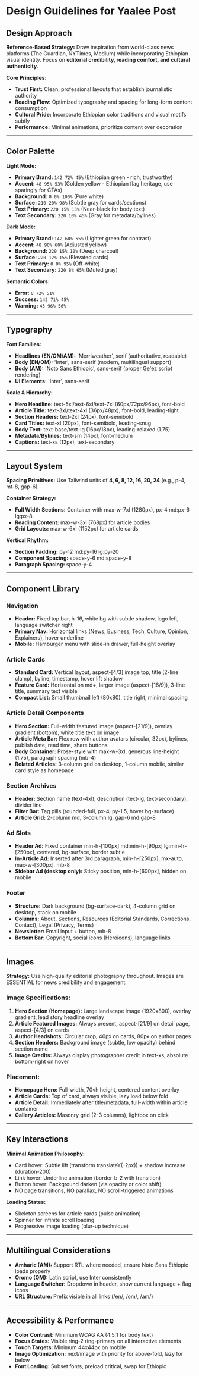 # Design Guidelines for Yaalee Post

## Design Approach

**Reference-Based Strategy:** Draw inspiration from world-class news platforms (The Guardian, NYTimes, Medium) while incorporating Ethiopian visual identity. Focus on **editorial credibility, reading comfort, and cultural authenticity**.

**Core Principles:**
- **Trust First:** Clean, professional layouts that establish journalistic authority
- **Reading Flow:** Optimized typography and spacing for long-form content consumption
- **Cultural Pride:** Incorporate Ethiopian color traditions and visual motifs subtly
- **Performance:** Minimal animations, prioritize content over decoration

---

## Color Palette

**Light Mode:**
- **Primary Brand:** `142 72% 45%` (Ethiopian green - rich, trustworthy)
- **Accent:** `48 95% 53%` (Golden yellow - Ethiopian flag heritage, use sparingly for CTAs)
- **Background:** `0 0% 100%` (Pure white)
- **Surface:** `210 20% 98%` (Subtle gray for cards/sections)
- **Text Primary:** `220 15% 15%` (Near-black for body text)
- **Text Secondary:** `220 10% 45%` (Gray for metadata/bylines)

**Dark Mode:**
- **Primary Brand:** `142 60% 55%` (Lighter green for contrast)
- **Accent:** `48 90% 60%` (Adjusted yellow)
- **Background:** `220 15% 10%` (Deep charcoal)
- **Surface:** `220 12% 15%` (Elevated cards)
- **Text Primary:** `0 0% 95%` (Off-white)
- **Text Secondary:** `220 8% 65%` (Muted gray)

**Semantic Colors:**
- **Error:** `0 72% 51%`
- **Success:** `142 71% 45%`
- **Warning:** `43 96% 56%`

---

## Typography

**Font Families:**
- **Headlines (EN/OM/AM):** 'Merriweather', serif (authoritative, readable)
- **Body (EN/OM):** 'Inter', sans-serif (modern, multilingual support)
- **Body (AM):** 'Noto Sans Ethiopic', sans-serif (proper Ge'ez script rendering)
- **UI Elements:** 'Inter', sans-serif

**Scale & Hierarchy:**
- **Hero Headline:** text-5xl/text-6xl/text-7xl (60px/72px/96px), font-bold
- **Article Title:** text-3xl/text-4xl (36px/48px), font-bold, leading-tight
- **Section Headers:** text-2xl (24px), font-semibold
- **Card Titles:** text-xl (20px), font-semibold, leading-snug
- **Body Text:** text-base/text-lg (16px/18px), leading-relaxed (1.75)
- **Metadata/Bylines:** text-sm (14px), font-medium
- **Captions:** text-xs (12px), text-secondary

---

## Layout System

**Spacing Primitives:** Use Tailwind units of **4, 6, 8, 12, 16, 20, 24** (e.g., p-4, mt-8, gap-6)

**Container Strategy:**
- **Full Width Sections:** Container with max-w-7xl (1280px), px-4 md:px-6 lg:px-8
- **Reading Content:** max-w-3xl (768px) for article bodies
- **Grid Layouts:** max-w-6xl (1152px) for article cards

**Vertical Rhythm:**
- **Section Padding:** py-12 md:py-16 lg:py-20
- **Component Spacing:** space-y-6 md:space-y-8
- **Paragraph Spacing:** space-y-4

---

## Component Library

### Navigation
- **Header:** Fixed top bar, h-16, white bg with subtle shadow, logo left, language switcher right
- **Primary Nav:** Horizontal links (News, Business, Tech, Culture, Opinion, Explainers), hover underline
- **Mobile:** Hamburger menu with slide-in drawer, full-height overlay

### Article Cards
- **Standard Card:** Vertical layout, aspect-[4/3] image top, title (2-line clamp), byline, timestamp, hover lift shadow
- **Feature Card:** Horizontal on md+, larger image (aspect-[16/9]), 3-line title, summary text visible
- **Compact List:** Small thumbnail left (80x80), title right, minimal spacing

### Article Detail Components
- **Hero Section:** Full-width featured image (aspect-[21/9]), overlay gradient (bottom), white title text on image
- **Article Meta Bar:** Flex row with author avatars (circular, 32px), bylines, publish date, read time, share buttons
- **Body Container:** Prose-style with max-w-3xl, generous line-height (1.75), paragraph spacing (mb-4)
- **Related Articles:** 3-column grid on desktop, 1-column mobile, similar card style as homepage

### Section Archives
- **Header:** Section name (text-4xl), description (text-lg, text-secondary), divider line
- **Filter Bar:** Tag pills (rounded-full, px-4, py-1.5, hover bg-surface)
- **Article Grid:** 2-column md, 3-column lg, gap-6 md:gap-8

### Ad Slots
- **Header Ad:** Fixed container min-h-[100px] md:min-h-[90px] lg:min-h-[250px], centered, bg-surface, border subtle
- **In-Article Ad:** Inserted after 3rd paragraph, min-h-[250px], mx-auto, max-w-[300px], mb-8
- **Sidebar Ad (desktop only):** Sticky position, min-h-[600px], hidden on mobile

### Footer
- **Structure:** Dark background (bg-surface-dark), 4-column grid on desktop, stack on mobile
- **Columns:** About, Sections, Resources (Editorial Standards, Corrections, Contact), Legal (Privacy, Terms)
- **Newsletter:** Email input + button, mb-8
- **Bottom Bar:** Copyright, social icons (Heroicons), language links

---

## Images

**Strategy:** Use high-quality editorial photography throughout. Images are ESSENTIAL for news credibility and engagement.

### Image Specifications:
1. **Hero Section (Homepage):** Large landscape image (1920x800), overlay gradient, lead story headline overlay
2. **Article Featured Images:** Always present, aspect-[21/9] on detail page, aspect-[4/3] on cards
3. **Author Headshots:** Circular crop, 40px on cards, 80px on author pages
4. **Section Headers:** Background image (subtle, low opacity) behind section name
5. **Image Credits:** Always display photographer credit in text-xs, absolute bottom-right on hover

### Placement:
- **Homepage Hero:** Full-width, 70vh height, centered content overlay
- **Article Cards:** Top of card, always visible, lazy load below fold
- **Article Detail:** Immediately after title/metadata, full-width within article container
- **Gallery Articles:** Masonry grid (2-3 columns), lightbox on click

---

## Key Interactions

**Minimal Animation Philosophy:**
- Card hover: Subtle lift (transform translateY(-2px)) + shadow increase (duration-200)
- Link hover: Underline animation (border-b-2 with transition)
- Button hover: Background darken (via opacity or color shift)
- NO page transitions, NO parallax, NO scroll-triggered animations

**Loading States:**
- Skeleton screens for article cards (pulse animation)
- Spinner for infinite scroll loading
- Progressive image loading (blur-up technique)

---

## Multilingual Considerations

- **Amharic (AM):** Support RTL where needed, ensure Noto Sans Ethiopic loads properly
- **Oromo (OM):** Latin script, use Inter consistently
- **Language Switcher:** Dropdown in header, show current language + flag icons
- **URL Structure:** Prefix visible in all links (/en/, /om/, /am/)

---

## Accessibility & Performance

- **Color Contrast:** Minimum WCAG AA (4.5:1 for body text)
- **Focus States:** Visible ring-2 ring-primary on all interactive elements
- **Touch Targets:** Minimum 44x44px on mobile
- **Image Optimization:** next/image with priority for above-fold, lazy for below
- **Font Loading:** Subset fonts, preload critical, swap for Ethiopic